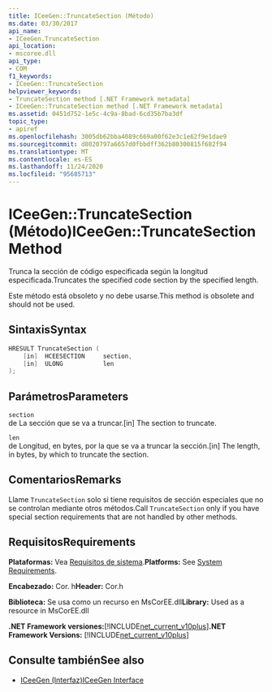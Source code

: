 ```yaml
---
title: ICeeGen::TruncateSection (Método)
ms.date: 03/30/2017
api_name:
- ICeeGen.TruncateSection
api_location:
- mscoree.dll
api_type:
- COM
f1_keywords:
- ICeeGen::TruncateSection
helpviewer_keywords:
- TruncateSection method [.NET Framework metadata]
- ICeeGen::TruncateSection method [.NET Framework metadata]
ms.assetid: 0451d752-1e5c-4c9a-8bad-6cd35b7ba3df
topic_type:
- apiref
ms.openlocfilehash: 3005db62bba4089c669a00f62e3c1e62f9e1dae9
ms.sourcegitcommit: d8020797a6657d0fbbdff362b80300815f682f94
ms.translationtype: MT
ms.contentlocale: es-ES
ms.lasthandoff: 11/24/2020
ms.locfileid: "95685713"
---
```

# <a name="iceegentruncatesection-method"></a><span data-ttu-id="d11b2-102">ICeeGen::TruncateSection (Método)</span><span class="sxs-lookup"><span data-stu-id="d11b2-102">ICeeGen::TruncateSection Method</span></span>

<span data-ttu-id="d11b2-103">Trunca la sección de código especificada según la longitud especificada.</span><span class="sxs-lookup"><span data-stu-id="d11b2-103">Truncates the specified code section by the specified length.</span></span>  
  
 <span data-ttu-id="d11b2-104">Este método está obsoleto y no debe usarse.</span><span class="sxs-lookup"><span data-stu-id="d11b2-104">This method is obsolete and should not be used.</span></span>  
  
## <a name="syntax"></a><span data-ttu-id="d11b2-105">Sintaxis</span><span class="sxs-lookup"><span data-stu-id="d11b2-105">Syntax</span></span>  
  
```cpp  
HRESULT TruncateSection (  
    [in]  HCEESECTION     section,  
    [in]  ULONG           len  
);  
```  
  
## <a name="parameters"></a><span data-ttu-id="d11b2-106">Parámetros</span><span class="sxs-lookup"><span data-stu-id="d11b2-106">Parameters</span></span>  

 `section`  
 <span data-ttu-id="d11b2-107">de La sección que se va a truncar.</span><span class="sxs-lookup"><span data-stu-id="d11b2-107">[in] The section to truncate.</span></span>  
  
 `len`  
 <span data-ttu-id="d11b2-108">de Longitud, en bytes, por la que se va a truncar la sección.</span><span class="sxs-lookup"><span data-stu-id="d11b2-108">[in] The length, in bytes, by which to truncate the section.</span></span>  
  
## <a name="remarks"></a><span data-ttu-id="d11b2-109">Comentarios</span><span class="sxs-lookup"><span data-stu-id="d11b2-109">Remarks</span></span>  

 <span data-ttu-id="d11b2-110">Llame `TruncateSection` solo si tiene requisitos de sección especiales que no se controlan mediante otros métodos.</span><span class="sxs-lookup"><span data-stu-id="d11b2-110">Call `TruncateSection` only if you have special section requirements that are not handled by other methods.</span></span>  
  
## <a name="requirements"></a><span data-ttu-id="d11b2-111">Requisitos</span><span class="sxs-lookup"><span data-stu-id="d11b2-111">Requirements</span></span>  

 <span data-ttu-id="d11b2-112">**Plataformas:** Vea [Requisitos de sistema](../../get-started/system-requirements.md).</span><span class="sxs-lookup"><span data-stu-id="d11b2-112">**Platforms:** See [System Requirements](../../get-started/system-requirements.md).</span></span>  
  
 <span data-ttu-id="d11b2-113">**Encabezado:** Cor. h</span><span class="sxs-lookup"><span data-stu-id="d11b2-113">**Header:** Cor.h</span></span>  
  
 <span data-ttu-id="d11b2-114">**Biblioteca:** Se usa como un recurso en MsCorEE.dll</span><span class="sxs-lookup"><span data-stu-id="d11b2-114">**Library:** Used as a resource in MsCorEE.dll</span></span>  
  
 <span data-ttu-id="d11b2-115">**.NET Framework versiones:**[!INCLUDE[net_current_v10plus](../../../../includes/net-current-v10plus-md.md)]</span><span class="sxs-lookup"><span data-stu-id="d11b2-115">**.NET Framework Versions:** [!INCLUDE[net_current_v10plus](../../../../includes/net-current-v10plus-md.md)]</span></span>  
  
## <a name="see-also"></a><span data-ttu-id="d11b2-116">Consulte también</span><span class="sxs-lookup"><span data-stu-id="d11b2-116">See also</span></span>

- [<span data-ttu-id="d11b2-117">ICeeGen (Interfaz)</span><span class="sxs-lookup"><span data-stu-id="d11b2-117">ICeeGen Interface</span></span>](iceegen-interface.md)
